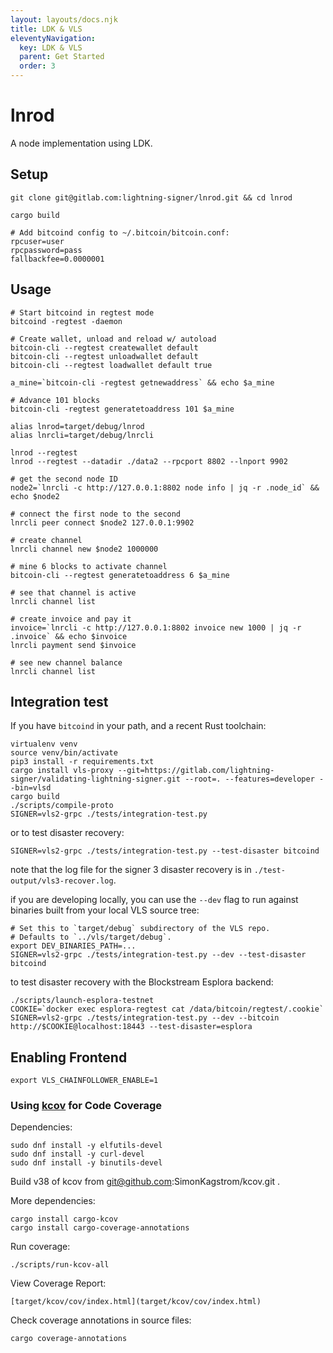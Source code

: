 ```yaml
---
layout: layouts/docs.njk
title: LDK & VLS
eleventyNavigation:
  key: LDK & VLS
  parent: Get Started
  order: 3
---
```


# lnrod

A node implementation using LDK.

## Setup
```shell
git clone git@gitlab.com:lightning-signer/lnrod.git && cd lnrod

cargo build

# Add bitcoind config to ~/.bitcoin/bitcoin.conf:
rpcuser=user
rpcpassword=pass
fallbackfee=0.0000001

```

## Usage
```shell
# Start bitcoind in regtest mode
bitcoind -regtest -daemon

# Create wallet, unload and reload w/ autoload
bitcoin-cli --regtest createwallet default
bitcoin-cli --regtest unloadwallet default
bitcoin-cli --regtest loadwallet default true

a_mine=`bitcoin-cli -regtest getnewaddress` && echo $a_mine

# Advance 101 blocks
bitcoin-cli -regtest generatetoaddress 101 $a_mine

alias lnrod=target/debug/lnrod
alias lnrcli=target/debug/lnrcli

lnrod --regtest
lnrod --regtest --datadir ./data2 --rpcport 8802 --lnport 9902

# get the second node ID
node2=`lnrcli -c http://127.0.0.1:8802 node info | jq -r .node_id` && echo $node2

# connect the first node to the second
lnrcli peer connect $node2 127.0.0.1:9902

# create channel
lnrcli channel new $node2 1000000

# mine 6 blocks to activate channel
bitcoin-cli --regtest generatetoaddress 6 $a_mine

# see that channel is active
lnrcli channel list

# create invoice and pay it
invoice=`lnrcli -c http://127.0.0.1:8802 invoice new 1000 | jq -r .invoice` && echo $invoice
lnrcli payment send $invoice

# see new channel balance
lnrcli channel list
```

## Integration test

If you have `bitcoind` in your path, and a recent Rust toolchain:

```shell
virtualenv venv
source venv/bin/activate
pip3 install -r requirements.txt
cargo install vls-proxy --git=https://gitlab.com/lightning-signer/validating-lightning-signer.git --root=. --features=developer --bin=vlsd
cargo build
./scripts/compile-proto
SIGNER=vls2-grpc ./tests/integration-test.py
```

or to test disaster recovery:

```shell
SIGNER=vls2-grpc ./tests/integration-test.py --test-disaster bitcoind
```

note that the log file for the signer 3 disaster recovery is in `./test-output/vls3-recover.log`.

if you are developing locally, you can use the `--dev` flag to run against binaries built from your local VLS source tree:

```shell
# Set this to `target/debug` subdirectory of the VLS repo.
# Defaults to `../vls/target/debug`.
export DEV_BINARIES_PATH=...
SIGNER=vls2-grpc ./tests/integration-test.py --dev --test-disaster bitcoind
```

to test disaster recovery with the Blockstream Esplora backend:

```shell
./scripts/launch-esplora-testnet
COOKIE=`docker exec esplora-regtest cat /data/bitcoin/regtest/.cookie`
SIGNER=vls2-grpc ./tests/integration-test.py --dev --bitcoin http://$COOKIE@localhost:18443 --test-disaster=esplora
```

## Enabling Frontend

```shell
export VLS_CHAINFOLLOWER_ENABLE=1
```

### Using [kcov](https://github.com/SimonKagstrom/kcov) for Code Coverage

Dependencies:

```shell
sudo dnf install -y elfutils-devel
sudo dnf install -y curl-devel
sudo dnf install -y binutils-devel
```

Build v38 of kcov from git@github.com:SimonKagstrom/kcov.git .

More dependencies:

```shell
cargo install cargo-kcov
cargo install cargo-coverage-annotations
```

Run coverage:

```shell
./scripts/run-kcov-all
```

View Coverage Report:

```shell
[target/kcov/cov/index.html](target/kcov/cov/index.html)
```

Check coverage annotations in source files:

```shell
cargo coverage-annotations
```
